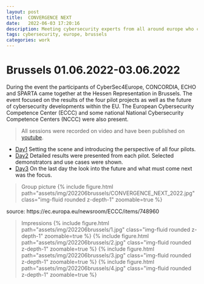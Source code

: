 ```yaml
---
layout: post
title:  CONVERGENCE NEXT  
date:   2022-06-03 17:20:16
description: Meeting cybersecurity experts from all around europe who collaborated in 4 pilot projects
tags: cybersecurity, europe, brussels 
categories: work 
---
```

# Brussels 01.06.2022-03.06.2022

During the event the participants of CyberSec4Europe, CONCORDIA, ECHO and SPARTA came together at the Hessen Representation in Brussels.
The event focused on the results of the four pilot projects as well as the future of cybersecurity developments within the EU.
The European Cybersecurity Competence Center (ECCC) and some national National Cybersecurity Competence Centers (NCCC) were also present.

> All sessions were recorded on video and have been published on [youtube](youtube.com).
* [Day1](https://www.youtube.com/watch?v=jQ0PptjZfd4)
  Setting the scene and introducing the perspective of all four pilots.
* [Day2](https://www.youtube.com/watch?v=lrjdHJsPYaQ)
  Detailed results were presented from each pilot. Selected demonstrators and use cases were shown.
* [Day3](https://www.youtube.com/watch?v=CuKZ4a1POF8)
  On the last day the look into the future and what must come next was the focus.

> Group picture 
{% include figure.html path="assets/img/202206brussels/CONVERGENCE_NEXT_2022.jpg" class="img-fluid rounded z-depth-1" zoomable=true %}
<caption>source: https://ec.europa.eu/newsroom/ECCC/items/748960</caption>

> Impressions
{% include figure.html path="assets/img/202206brussels/1.jpg" class="img-fluid rounded z-depth-1" zoomable=true %}
{% include figure.html path="assets/img/202206brussels/2.jpg" class="img-fluid rounded z-depth-1" zoomable=true %}
{% include figure.html path="assets/img/202206brussels/3.jpg" class="img-fluid rounded z-depth-1" zoomable=true %}
{% include figure.html path="assets/img/202206brussels/4.jpg" class="img-fluid rounded z-depth-1" zoomable=true %}